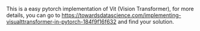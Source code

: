 This is a easy pytorch implementation of Vit (Vision Transformer), for more details, you can go to https://towardsdatascience.com/implementing-visualttransformer-in-pytorch-184f9f16f632 and find your solution.
